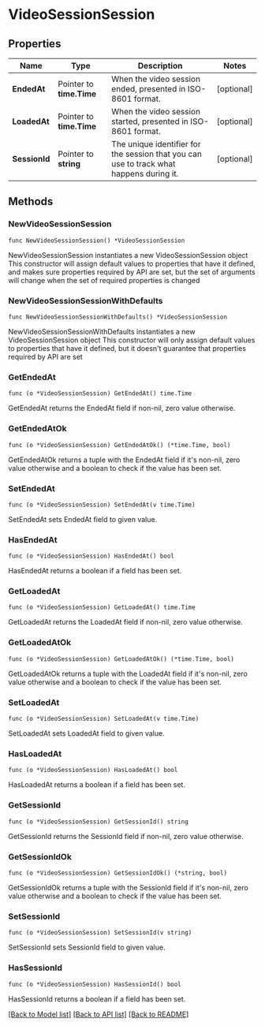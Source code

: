 # VideoSessionSession

## Properties

Name | Type | Description | Notes
------------ | ------------- | ------------- | -------------
**EndedAt** | Pointer to **time.Time** | When the video session ended, presented in ISO-8601 format. | [optional] 
**LoadedAt** | Pointer to **time.Time** | When the video session started, presented in ISO-8601 format. | [optional] 
**SessionId** | Pointer to **string** | The unique identifier for the session that you can use to track what happens during it. | [optional] 

## Methods

### NewVideoSessionSession

`func NewVideoSessionSession() *VideoSessionSession`

NewVideoSessionSession instantiates a new VideoSessionSession object
This constructor will assign default values to properties that have it defined,
and makes sure properties required by API are set, but the set of arguments
will change when the set of required properties is changed

### NewVideoSessionSessionWithDefaults

`func NewVideoSessionSessionWithDefaults() *VideoSessionSession`

NewVideoSessionSessionWithDefaults instantiates a new VideoSessionSession object
This constructor will only assign default values to properties that have it defined,
but it doesn't guarantee that properties required by API are set

### GetEndedAt

`func (o *VideoSessionSession) GetEndedAt() time.Time`

GetEndedAt returns the EndedAt field if non-nil, zero value otherwise.

### GetEndedAtOk

`func (o *VideoSessionSession) GetEndedAtOk() (*time.Time, bool)`

GetEndedAtOk returns a tuple with the EndedAt field if it's non-nil, zero value otherwise
and a boolean to check if the value has been set.

### SetEndedAt

`func (o *VideoSessionSession) SetEndedAt(v time.Time)`

SetEndedAt sets EndedAt field to given value.

### HasEndedAt

`func (o *VideoSessionSession) HasEndedAt() bool`

HasEndedAt returns a boolean if a field has been set.

### GetLoadedAt

`func (o *VideoSessionSession) GetLoadedAt() time.Time`

GetLoadedAt returns the LoadedAt field if non-nil, zero value otherwise.

### GetLoadedAtOk

`func (o *VideoSessionSession) GetLoadedAtOk() (*time.Time, bool)`

GetLoadedAtOk returns a tuple with the LoadedAt field if it's non-nil, zero value otherwise
and a boolean to check if the value has been set.

### SetLoadedAt

`func (o *VideoSessionSession) SetLoadedAt(v time.Time)`

SetLoadedAt sets LoadedAt field to given value.

### HasLoadedAt

`func (o *VideoSessionSession) HasLoadedAt() bool`

HasLoadedAt returns a boolean if a field has been set.

### GetSessionId

`func (o *VideoSessionSession) GetSessionId() string`

GetSessionId returns the SessionId field if non-nil, zero value otherwise.

### GetSessionIdOk

`func (o *VideoSessionSession) GetSessionIdOk() (*string, bool)`

GetSessionIdOk returns a tuple with the SessionId field if it's non-nil, zero value otherwise
and a boolean to check if the value has been set.

### SetSessionId

`func (o *VideoSessionSession) SetSessionId(v string)`

SetSessionId sets SessionId field to given value.

### HasSessionId

`func (o *VideoSessionSession) HasSessionId() bool`

HasSessionId returns a boolean if a field has been set.


[[Back to Model list]](../README.md#documentation-for-models) [[Back to API list]](../README.md#documentation-for-api-endpoints) [[Back to README]](../README.md)


